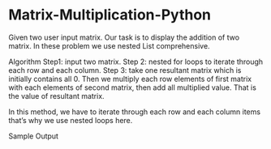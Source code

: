 # Matrix-Multiplication-Python

Given two user input matrix. Our task is to display the addition of two matrix. In these problem we use nested List comprehensive.

Algorithm
Step1: input two matrix.
Step 2: nested for loops to iterate through each row and each column.
Step 3: take one resultant matrix which is initially contains all 0. Then we multiply each row elements of first matrix with each elements of second matrix, then add all multiplied value. That is the value of resultant matrix.

In this method, we have to iterate through each row and each column items that’s why we use nested loops here.

Sample Output
